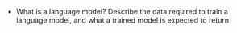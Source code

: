 - What is a language model? 
  Describe the data required to train a language model,
  and what a trained model is expected to return